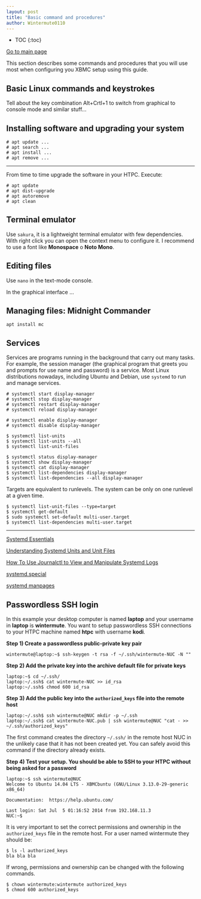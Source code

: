 ```yaml
---
layout: post
title: "Basic command and procedures"
author: Wintermute0110
---
```


- TOC
{:toc}

[Go to main page](../)

This section describes some commands and procedures that you will use most when configuring you XBMC setup using this guide.

## Basic Linux commands and keystrokes

Tell about the key combination Alt+Crtl+1 to switch from graphical to console mode and similar stuff...

## Installing software and upgrading your system

```
# apt update ...
# apt search ...
# apt install ...
# apt remove ...
```

-----

From time to time upgrade the software in your HTPC. Execute:

```
# apt update
# apt dist-upgrade
# apt autoremove
# apt clean
```

## Terminal emulator

Use `sakura`, it is a lightweight terminal emulator with few dependencies. With right click you can open the context menu to configure it. I recommend to use a font like **Monospace** o **Noto Mono**.

## Editing files

Use `nano` in the text-mode console.

In the graphical interface ...

## Managing files: Midnight Commander

```
apt install mc
```

## Services

Services are programs running in the background that carry out many tasks. For example, the session manager (the graphical program that greets you and prompts for use name and password) is a service. Most Linux distributions nowadays, including Ubuntu and Debian, use `systemd` to run and manage services.

```
# systemctl start display-manager
# systemctl stop display-manager
# systemctl restart display-manager
# systemctl reload display-manager
```

```
# systemctl enable display-manager
# systemctl disable display-manager
```

```
$ systemctl list-units
$ systemctl list-units --all
$ systemctl list-unit-files
```

```
$ systemctl status display-manager
$ systemctl show display-manager
$ systemctl cat display-manager
$ systemctl list-dependencies display-manager
$ systemctl list-dependencies --all display-manager
```

Targets are equivalent to runlevels. The system can be only on one runlevel at a given time.

```
$ systemctl list-unit-files --type=target
$ systemctl get-default
$ sudo systemctl set-default multi-user.target
$ systemctl list-dependencies multi-user.target
```

-----

[Systemd Essentials](https://www.digitalocean.com/community/tutorials/systemd-essentials-working-with-services-units-and-the-journal)

[Understanding Systemd Units and Unit Files](https://www.digitalocean.com/community/tutorials/understanding-systemd-units-and-unit-files)

[How To Use Journalctl to View and Manipulate Systemd Logs](https://www.digitalocean.com/community/tutorials/how-to-use-journalctl-to-view-and-manipulate-systemd-logs)

[systemd.special](https://www.freedesktop.org/software/systemd/man/systemd.special.html) 

[systemd manpages](https://www.freedesktop.org/software/systemd/man/index.html)

## Passwordless SSH login

In this example your desktop computer is named **laptop** and your username in **laptop** is **wintermute**. You want to setup passwordless SSH connections to your HTPC machine named **htpc** with username **kodi**.

**Step 1) Create a passwordless public-private key pair**

```
wintermute@laptop:~$ ssh-keygen -t rsa -f ~/.ssh/wintermute-NUC -N ""
```

**Step 2) Add the private key into the archive default file for private keys**

```
laptop:~$ cd ~/.ssh/
laptop:~/.ssh$ cat wintermute-NUC >> id_rsa
laptop:~/.ssh$ chmod 600 id_rsa
```

**Step 3) Add the public key into the `authorized_keys` file into the remote host**

```
laptop:~/.ssh$ ssh wintermute@NUC mkdir -p ~/.ssh
laptop:~/.ssh$ cat wintermute-NUC.pub | ssh wintermute@NUC "cat - >> ~/.ssh/authorized_keys"
```

The first command creates the directory `~/.ssh/` in the remote host NUC in the unlikely case that it has not been created yet. You can safely avoid this command if the directory already exists.

**Step 4) Test your setup. You should be able to SSH to your HTPC without being asked for a password**

```
laptop:~$ ssh wintermute@NUC
Welcome to Ubuntu 14.04 LTS - XBMCbuntu (GNU/Linux 3.13.0-29-generic x86_64)

Documentation:  https://help.ubuntu.com/

Last login: Sat Jul  5 01:16:52 2014 from 192.168.11.3
NUC:~$
```

It is very important to set the correct permissions and ownership in the `authorized_keys` file in the remote host. For a user named wintermute they should be:

```
$ ls -l authorized_keys
bla bla bla
```

If wrong, permissions and ownership can be changed with the following commands.

```
$ chown wintermute:wintermute authorized_keys
$ chmod 600 authorized_keys
```
